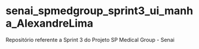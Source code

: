 # senai_spmedgroup_sprint3_ui_manha_AlexandreLima
Repositório referente a Sprint 3 do Projeto SP Medical Group - Senai 
